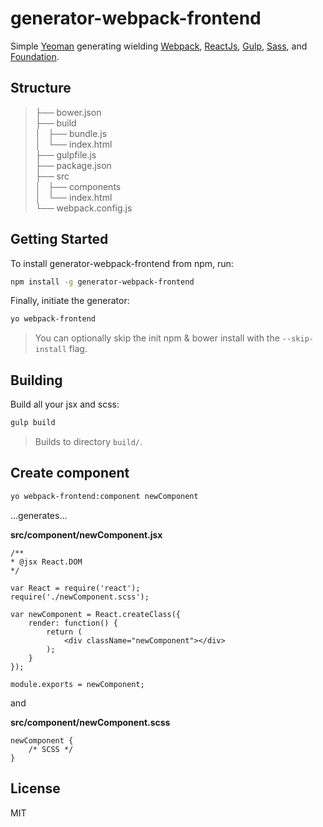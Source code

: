 generator-webpack-frontend
==========================
Simple [Yeoman](http://yeoman.io) generating wielding [Webpack](http://webpack.github.io/), [ReactJs](http://facebook.github.io/react/), [Gulp](http://gulpjs.com/), [Sass](http://sass-lang.com), and [Foundation](http://foundation.zurb.com).

## Structure

> ├── bower.json       
> ├── build     		 
> │   ├── bundle.js 	 
> │   └── index.html	 
> ├── gulpfile.js		 
> ├── package.json	 
> ├── src	   			 
> │   ├── components 	 
> │   └── index.html	 
> └── webpack.config.js

## Getting Started

To install generator-webpack-frontend from npm, run:

```bash
npm install -g generator-webpack-frontend
```


Finally, initiate the generator:

```bash
yo webpack-frontend
```

> You can optionally skip the init npm & bower install with the `--skip-install` flag.

## Building
Build all your jsx and scss:

```bash
gulp build
```

> Builds to directory ```build/```.

## Create component

```bash
yo webpack-frontend:component newComponent
```

...generates...

__src/component/newComponent.jsx__

	/**
	* @jsx React.DOM
	*/

	var React = require('react');
	require('./newComponent.scss');
	
	var newComponent = React.createClass({
		render: function() {
			return (
				<div className="newComponent"></div>
			);
		}
	});
	
	module.exports = newComponent;

and

__src/component/newComponent.scss__

	newComponent {
		/* SCSS */
	}



## License

MIT
